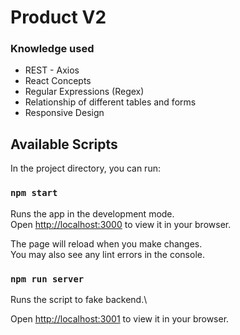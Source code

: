 # Product V2

### Knowledge used

* REST - Axios
* React Concepts
* Regular Expressions (Regex)
* Relationship of different tables and forms
* Responsive Design

## Available Scripts

In the project directory, you can run:

### `npm start`

Runs the app in the development mode.\
Open [http://localhost:3000](http://localhost:3000) to view it in your browser.

The page will reload when you make changes.\
You may also see any lint errors in the console.

### `npm run server`

Runs the script to fake backend.\

Open [http://localhost:3001](http://localhost:3001) to view it in your browser.




